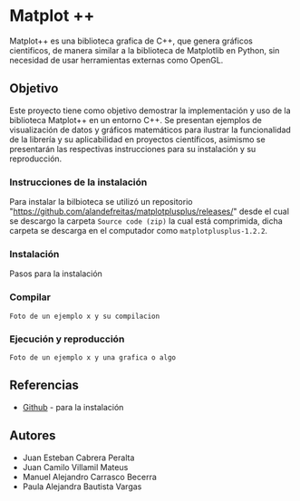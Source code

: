 # Matplot ++

Matplot++ es una biblioteca grafica de C++, que genera gráficos cientificos, de manera similar a la biblioteca de Matplotlib en Python, sin necesidad de usar herramientas externas como OpenGL.
## Objetivo

Este proyecto tiene como objetivo demostrar la implementación y uso de la biblioteca Matplot++ en un entorno C++. Se presentan ejemplos de visualización de datos y gráficos matemáticos para ilustrar la funcionalidad de la librería y su aplicabilidad en proyectos científicos, asimismo se presentarán las respectivas instrucciones para su instalación y su reproducción.

### Instrucciones de la instalación

Para instalar la bilbioteca se utilizó un repositorio "https://github.com/alandefreitas/matplotplusplus/releases/" desde el cual se descargo la carpeta ```Source code (zip)``` la cual está comprimida, dicha carpeta se descarga en el computador como ```matplotplusplus-1.2.2```.

### Instalación
Pasos para la instalación 

### Compilar

```
Foto de un ejemplo x y su compilacion
```
### Ejecución y reproducción

```
Foto de un ejemplo x y una grafica o algo
```

## Referencias

* [Github](https://github.com/alandefreitas/matplotplusplus/releases/) - para la instalación

## Autores

* Juan Esteban Cabrera Peralta
* Juan Camilo Villamil Mateus
* Manuel Alejandro Carrasco Becerra  
* Paula Alejandra Bautista Vargas
